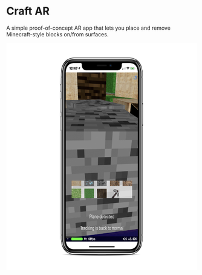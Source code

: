 # Craft AR

A simple proof-of-concept AR app that lets you place and remove Minecraft-style blocks on/from surfaces.

<img src="/Screenshot/Screenshot.png" alt="drawing" width="600" height="600"/>
